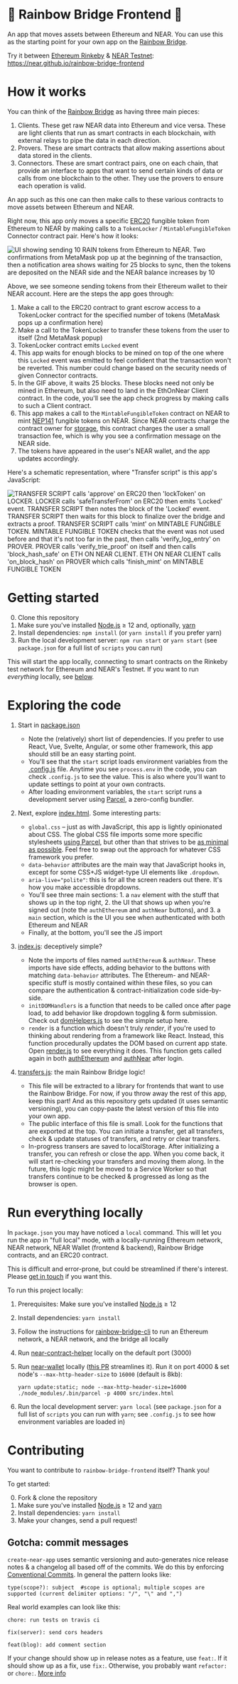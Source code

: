🌈 Rainbow Bridge Frontend 🌈
=============================

An app that moves assets between Ethereum and NEAR. You can use this as the starting point for your own app on the [Rainbow Bridge].

Try it between [Ethereum Rinkeby] & [NEAR Testnet]: https://near.github.io/rainbow-bridge-frontend


How it works
============

You can think of the [Rainbow Bridge] as having three main pieces:

1. Clients. These get raw NEAR data into Ethereum and vice versa. These are light clients that run as smart contracts in each blockchain, with external relays to pipe the data in each direction.
2. Provers. These are smart contracts that allow making assertions about data stored in the clients.
3. Connectors. These are smart contract pairs, one on each chain, that provide an interface to apps that want to send certain kinds of data or calls from one blockchain to the other. They use the provers to ensure each operation is valid.

An app such as this one can then make calls to these various contracts to move assets between Ethereum and NEAR.

Right now, this app only moves a specific [ERC20] fungible token from Ethereum to NEAR by making calls to a `TokenLocker` / `MintableFungibleToken` Connector contract pair. Here's how it looks:

![UI showing sending 10 RAIN tokens from Ethereum to NEAR. Two confirmations from MetaMask pop up at the beginning of the transaction, then a notification area shows waiting for 25 blocks to sync, then the tokens are deposited on the NEAR side and the NEAR balance increases by 10](demo.gif)

Above, we see someone sending tokens from their Ethereum wallet to their NEAR account. Here are the steps the app goes through:

1. Make a call to the ERC20 contract to grant escrow access to a TokenLocker contract for the specified number of tokens (MetaMask pops up a confirmation here)
2. Make a call to the TokenLocker to transfer these tokens from the user to itself (2nd MetaMask popup)
3. TokenLocker contract emits `Locked` event
4. This app waits for enough blocks to be mined on top of the one where this `Locked` event was emitted to feel confident that the transaction won't be reverted. This number could change based on the security needs of given Connector contracts.
5. In the GIF above, it waits 25 blocks. These blocks need not only be mined in Ethereum, but also need to land in the EthOnNear Client contract. In the code, you'll see the app check progress by making calls to such a Client contract.
6. This app makes a call to the `MintableFungibleToken` contract on NEAR to mint [NEP141] fungible tokens on NEAR. Since NEAR contracts charge the contract owner for [storage], this contract charges the user a small transaction fee, which is why you see a confirmation message on the NEAR side.
7. The tokens have appeared in the user's NEAR wallet, and the app updates accordingly.

Here's a schematic representation, where "Transfer script" is this app's JavaScript:

![TRANSFER SCRIPT calls 'approve' on ERC20 then 'lockToken' on LOCKER. LOCKER calls 'safeTransferFrom' on ERC20 then emits 'Locked' event. TRANSFER SCRIPT then notes the block of the 'Locked' event. TRANSFER SCRIPT then waits for this block to finalize over the bridge and extracts a proof. TRANSFER SCRIPT calls 'mint' on MINTABLE FUNGIBLE TOKEN. MINTABLE FUNGIBLE TOKEN checks that the event was not used before and that it's not too far in the past, then calls 'verify_log_entry' on PROVER. PROVER calls 'verify_trie_proof' on itself and then calls 'block_hash_safe' on ETH ON NEAR CLIENT. ETH ON NEAR CLIENT calls 'on_block_hash' on PROVER which calls 'finish_mint' on MINTABLE FUNGIBLE TOKEN](erc20-to-near.png)


Getting started
===============

0. Clone this repository
1. Make sure you've installed [Node.js] ≥ 12 and, optionally, [yarn]
2. Install dependencies: `npm install` (or `yarn install` if you prefer yarn)
3. Run the local development server: `npm run start` or `yarn start` (see
   `package.json` for a full list of `scripts` you can run)

This will start the app locally, connecting to smart contracts on the Rinkeby test network for Ethereum and NEAR's Testnet. If you want to run _everything_ locally, see [below](#run-everything-locally).


Exploring the code
==================

1. Start in [package.json](./package.json)

   * Note the (relatively) short list of dependencies. If you prefer to use React, Vue, Svelte, Angular, or some other framework, this app should still be an easy starting point.
   * You'll see that the `start` script loads environment variables from the [.config.js](./.config.js) file. Anytime you see `process.env` in the code, you can check `.config.js` to see the value. This is also where you'll want to update settings to point at your own contracts.
   * After loading environment variables, the `start` script runs a development server using [Parcel](https://parceljs.org/), a zero-config bundler.

2. Next, explore [index.html](./src/index.html). Some interesting parts:

   * `global.css` – just as with JavaScript, this app is lightly opinionated about CSS. The global CSS file imports some more specific stylesheets [using Parcel](https://parceljs.org/css.html), but other than that strives to be [as minimal as possible](https://bits.theorem.co/css-pro-tips-responsive-font-sizes-and-when-to-use-which-units/). Feel free to swap out the approach for whatever CSS framework you prefer.
   * `data-behavior` attributes are the main way that JavaScript hooks in, except for some CSS+JS widget-type UI elements like `.dropdown`.
   * `aria-live="polite"`: this is for all the screen readers out there. It's how you make accessible dropdowns.
   * You'll see three main sections: 1. a `nav` element with the stuff that shows up in the top right, 2. the UI that shows up when you're signed out (note the `authEthereum` and `authNear` buttons), and 3. a `main` section, which is the UI you see when authenticated with both Ethereum and NEAR
   * Finally, at the bottom, you'll see the JS import

3. [index.js](./src/js/index.js): deceptively simple?

   * Note the imports of files named `authEthereum` & `authNear`. These imports have side effects, adding behavior to the buttons with matching `data-behavior` attributes. The Ethereum- and NEAR-specific stuff is mostly contained within these files, so you can compare the authentication & contract-initialization code side-by-side.
   * `initDOMHandlers` is a function that needs to be called once after page load, to add behavior like dropdown toggling & form submission. Check out [domHelpers.js](./src/js/domHelpers.js) to see the simple setup here.
   * `render` is a function which doesn't truly _render_, if you're used to thinking about rendering from a framework like React. Instead, this function procedurally updates the DOM based on current app state. Open [render.js](./src/js/render.js) to see everything it does. This function gets called again in both [authEthereum](./src/js/authEthereum.js) and [authNear](./src/js/authNear.js) after login.

4. [transfers.js](./src/js/transfers.js): the main Rainbow Bridge logic!

   * This file will be extracted to a library for frontends that want to use the Rainbow Bridge. For now, if you throw away the rest of this app, keep this part! And as this repository gets updated (it uses semantic versioning), you can copy-paste the latest version of this file into your own app.
   * The public interface of this file is small. Look for the functions that are exported at the top. You can initiate a transfer, get all transfers, check & update statuses of transfers, and retry or clear transfers.
   * In-progress transers are saved to localStorage. After initializing a transfer, you can refresh or close the app. When you come back, it will start re-checking your transfers and moving them along. In the future, this logic might be moved to a Service Worker so that transfers continue to be checked & progressed as long as the browser is open.




Run everything locally
======================

In `package.json` you may have noticed a `local` command. This will let you run the app in "full local" mode, with a locally-running Ethereum network, NEAR network, NEAR Wallet (frontend & backend), Rainbow Bridge contracts, and an ERC20 contract.

This is difficult and error-prone, but could be streamlined if there's interest. Please [get in touch](https://near.chat/) if you want this.

To run this project locally:

1. Prerequisites: Make sure you've installed [Node.js] ≥ 12

2. Install dependencies: `yarn install`

3. Follow the instructions for [rainbow-bridge-cli](https://github.com/near/rainbow-bridge-cli) to run an Ethereum network, a NEAR network, and the bridge all locally

4. Run [near-contract-helper](https://github.com/near/near-contract-helper) locally on the default port (3000)

5. Run [near-wallet](https://github.com/near/near-wallet) locally ([this PR](https://github.com/near/near-wallet/pull/861) streamlines it). Run it on port 4000 & set node's `--max-http-header-size` to `16000` (default is 8kb):

       yarn update:static; node --max-http-header-size=16000 ./node_modules/.bin/parcel -p 4000 src/index.html

6. Run the local development server: `yarn local` (see `package.json` for a full list of `scripts` you can run with `yarn`; see `.config.js` to see how environment variables are loaded in)


Contributing
============

You want to contribute to `rainbow-bridge-frontend` itself? Thank you!

To get started:

0. Fork & clone the repository
1. Make sure you've installed [Node.js] ≥ 12 and [yarn]
2. Install dependencies: `yarn install`
3. Make your changes, send a pull request!


Gotcha: commit messages
-----------------------

`create-near-app` uses semantic versioning and auto-generates nice release notes & a changelog all based off of the commits. We do this by enforcing [Conventional Commits](https://www.conventionalcommits.org/en/v1.0.0/). In general the pattern looks like:

    type(scope?): subject  #scope is optional; multiple scopes are supported (current delimiter options: "/", "\" and ",")

Real world examples can look like this:

```
chore: run tests on travis ci
```

```
fix(server): send cors headers
```

```
feat(blog): add comment section
```

If your change should show up in release notes as a feature, use `feat:`. If it should show up as a fix, use `fix:`. Otherwise, you probably want `refactor:` or `chore:`. [More info](https://github.com/conventional-changelog/commitlint/#what-is-commitlint)

  [ERC20]: https://eips.ethereum.org/EIPS/eip-20
  [Rainbow Bridge]: https://github.com/near/rainbow-bridge
  [NEP141]: https://github.com/near/NEPs/issues/141
  [NEAR]: https://near.org/
  [Ethereum Rinkeby]: https://support.airswap.io/en/articles/2831385-what-is-rinkeby
  [NEAR Testnet]: https://docs.near.org/docs/roles/developer/networks#testnet
  [storage]: https://docs.near.org/docs/concepts/storage
  [Node.js]: https://nodejs.org/en/download/package-manager/
  [yarn]: https://yarnpkg.com/
